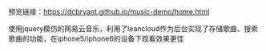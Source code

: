 预览链接：https://dcbryant.github.io/music-demo/home.html

使用jquery模仿的网易云音乐，利用了leancloud作为后台实现了存储歌曲、搜索歌曲的功能，在iphone5/iphone6的设备下观看效果更佳